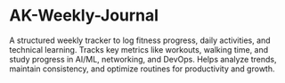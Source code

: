 # AK-Weekly-Journal
A structured weekly tracker to log fitness progress, daily activities, and technical learning. Tracks key metrics like workouts, walking time, and study progress in AI/ML, networking, and DevOps. Helps analyze trends, maintain consistency, and optimize routines for productivity and growth.

